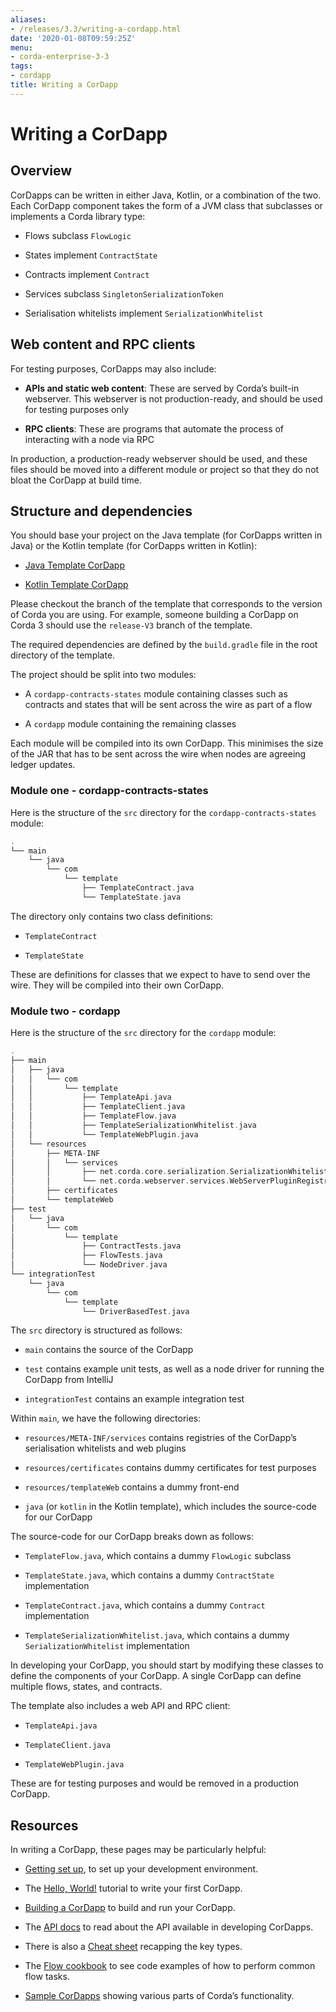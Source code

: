 ```yaml
---
aliases:
- /releases/3.3/writing-a-cordapp.html
date: '2020-01-08T09:59:25Z'
menu:
- corda-enterprise-3-3
tags:
- cordapp
title: Writing a CorDapp
---
```



# Writing a CorDapp


## Overview

CorDapps can be written in either Java, Kotlin, or a combination of the two. Each CorDapp component takes the form
                of a JVM class that subclasses or implements a Corda library type:


* Flows subclass `FlowLogic`


* States implement `ContractState`


* Contracts implement `Contract`


* Services subclass `SingletonSerializationToken`


* Serialisation whitelists implement `SerializationWhitelist`



## Web content and RPC clients

For testing purposes, CorDapps may also include:


* **APIs and static web content**: These are served by Corda’s built-in webserver. This webserver is not
                        production-ready, and should be used for testing purposes only


* **RPC clients**: These are programs that automate the process of interacting with a node via RPC


In production, a production-ready webserver should be used, and these files should be moved into a different module or
                project so that they do not bloat the CorDapp at build time.


## Structure and dependencies

You should base your project on the Java template (for CorDapps written in Java) or the Kotlin template (for CorDapps
                written in Kotlin):


* [Java Template CorDapp](https://github.com/corda/cordapp-template-java)


* [Kotlin Template CorDapp](https://github.com/corda/cordapp-template-kotlin)


Please checkout the branch of the template that corresponds to the version of Corda you are using. For example, someone
                building a CorDapp on Corda 3 should use the `release-V3` branch of the template.

The required dependencies are defined by the `build.gradle` file in the root directory of the template.

The project should be split into two modules:


* A `cordapp-contracts-states` module containing classes such as contracts and states that will be sent across the
                        wire as part of a flow


* A `cordapp` module containing the remaining classes


Each module will be compiled into its own CorDapp. This minimises the size of the JAR that has to be sent across the
                wire when nodes are agreeing ledger updates.


### Module one - cordapp-contracts-states

Here is the structure of the `src` directory for the `cordapp-contracts-states` module:

```kotlin
.
└── main
    └── java
        └── com
            └── template
                ├── TemplateContract.java
                └── TemplateState.java
```
The directory only contains two class definitions:


* `TemplateContract`


* `TemplateState`


These are definitions for classes that we expect to have to send over the wire. They will be compiled into their own
                    CorDapp.


### Module two - cordapp

Here is the structure of the `src` directory for the `cordapp` module:

```kotlin
.
├── main
│   ├── java
│   │   └── com
│   │       └── template
│   │           ├── TemplateApi.java
│   │           ├── TemplateClient.java
│   │           ├── TemplateFlow.java
│   │           ├── TemplateSerializationWhitelist.java
│   │           └── TemplateWebPlugin.java
│   └── resources
│       ├── META-INF
│       │   └── services
│       │       ├── net.corda.core.serialization.SerializationWhitelist
│       │       └── net.corda.webserver.services.WebServerPluginRegistry
│       ├── certificates
│       └── templateWeb
├── test
│   └── java
│       └── com
│           └── template
│               ├── ContractTests.java
│               ├── FlowTests.java
│               └── NodeDriver.java
└── integrationTest
    └── java
        └── com
            └── template
                └── DriverBasedTest.java
```
The `src` directory is structured as follows:


* `main` contains the source of the CorDapp


* `test` contains example unit tests, as well as a node driver for running the CorDapp from IntelliJ


* `integrationTest` contains an example integration test


Within `main`, we have the following directories:


* `resources/META-INF/services` contains registries of the CorDapp’s serialisation whitelists and web plugins


* `resources/certificates` contains dummy certificates for test purposes


* `resources/templateWeb` contains a dummy front-end


* `java` (or `kotlin` in the Kotlin template), which includes the source-code for our CorDapp


The source-code for our CorDapp breaks down as follows:


* `TemplateFlow.java`, which contains a dummy `FlowLogic` subclass


* `TemplateState.java`, which contains a dummy `ContractState` implementation


* `TemplateContract.java`, which contains a dummy `Contract` implementation


* `TemplateSerializationWhitelist.java`, which contains a dummy `SerializationWhitelist` implementation


In developing your CorDapp, you should start by modifying these classes to define the components of your CorDapp. A
                    single CorDapp can define multiple flows, states, and contracts.

The template also includes a web API and RPC client:


* `TemplateApi.java`


* `TemplateClient.java`


* `TemplateWebPlugin.java`


These are for testing purposes and would be removed in a production CorDapp.


## Resources

In writing a CorDapp, these pages may be particularly helpful:


* [Getting set up](getting-set-up.md), to set up your development environment.


* The [Hello, World!](hello-world-introduction.md) tutorial to write your first CorDapp.


* [Building a CorDapp](cordapp-build-systems.md) to build and run your CorDapp.


* The [API docs](/api/javadoc/index.html) to read about the API available in developing CorDapps.


* There is also a [Cheat sheet](cheat-sheet.md) recapping the key types.


* The [Flow cookbook](flow-cookbook.md) to see code examples of how to perform common flow tasks.


* [Sample CorDapps](https://www.corda.net/samples/) showing various parts of Corda’s functionality.



